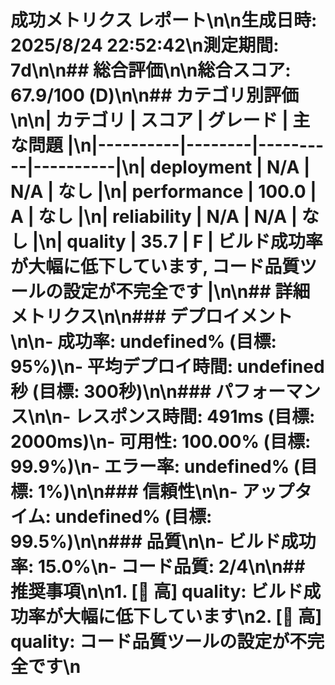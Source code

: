 # 成功メトリクス レポート\n\n**生成日時**: 2025/8/24 22:52:42\n**測定期間**: 7d\n\n## 総合評価\n\n**総合スコア**: 67.9/100 (D)\n\n## カテゴリ別評価\n\n| カテゴリ | スコア | グレード | 主な問題 |\n|----------|--------|----------|----------|\n| deployment | N/A | N/A | なし |\n| performance | 100.0 | A | なし |\n| reliability | N/A | N/A | なし |\n| quality | 35.7 | F | ビルド成功率が大幅に低下しています, コード品質ツールの設定が不完全です |\n\n## 詳細メトリクス\n\n### デプロイメント\n\n- **成功率**: undefined% (目標: 95%)\n- **平均デプロイ時間**: undefined秒 (目標: 300秒)\n\n### パフォーマンス\n\n- **レスポンス時間**: 491ms (目標: 2000ms)\n- **可用性**: 100.00% (目標: 99.9%)\n- **エラー率**: undefined% (目標: 1%)\n\n### 信頼性\n\n- **アップタイム**: undefined% (目標: 99.5%)\n\n### 品質\n\n- **ビルド成功率**: 15.0%\n- **コード品質**: 2/4\n\n## 推奨事項\n\n1. **[🔴 高] quality**: ビルド成功率が大幅に低下しています\n2. **[🔴 高] quality**: コード品質ツールの設定が不完全です\n